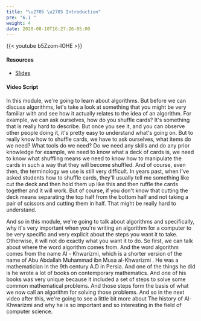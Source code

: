 ```yaml
---
title: "\u2705 \u2705 Introduction"
pre: "6.1 "
weight: 4
date: 2020-08-10T16:27:26-05:00
---
```


{{< youtube b5Zzom-lOHE >}}

#### Resources

* [Slides](../slides/6-Algorithms.pdf)

#### Video Script

In this module, we're going to learn about algorithms. But before we can discuss algorithms, let's take a look at something that you might be very familiar with and see how it actually relates to the idea of an algorithm. For example, we can ask ourselves, how do you shuffle cards? It's something that is really hard to describe. But once you see it, and you can observe other people doing it, it's pretty easy to understand what's going on. But to really know how to shuffle cards, we have to ask ourselves, what items do we need? What tools do we need? Do we need any skills and do any prior knowledge for example, we need to know what a deck of cards is, we need to know what shuffling means we need to know how to manipulate the cards in such a way that they will become shuffled. And of course, even then, the terminology we use is still very difficult. In years past, when I've asked students how to shuffle cards, they'll usually tell me something like cut the deck and then hold them up like this and then ruffle the cards together and it will work. But of course, if you don't know that cutting the deck means separating the top half from the bottom half and not taking a pair of scissors and cutting them in half. That might be really hard to understand. 

And so in this module, we're going to talk about algorithms and specifically, why it's very important when you're writing an algorithm for a computer to be very specific and very explicit about the steps you want it to take. Otherwise, it will not do exactly what you want it to do. So first, we can talk about where the word algorithm comes from. And the word algorithm comes from the name Al - Khwarizmi, which is a shorter version of the name of Abu Abdallah Muhammad ibn Musa al-Khwarizmi . He was a mathematician in the 9th century A.D in Persia. And one of the things he did is he wrote a lot of books on contemporary mathematics. And one of his books was very unique because it included a set of steps to solve some common mathematical problems. And those steps form the basis of what we now call an algorithm for solving those problems. And so in the next video after this, we're going to see a little bit more about The history of Al-Khwarizmi and why he is so important and so interesting in the field of computer science.
